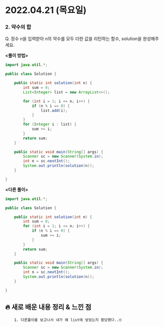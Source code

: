 # 2022.04.21 (목요일)

### **2. 약수의 합**

Q. 정수 n을 입력받아 n의 약수를 모두 더한 값을 리턴하는 함수, solution을 완성해주세요.

**<풀이 방법>**
```java
import java.util.*;

public class Solution {

    public static int solution(int n) {
        int sum = 0;
        List<Integer> list = new ArrayList<>();

        for (int i = 1; i <= n; i++) {
            if (n % i == 0) {
                list.add(i);
            }
        }
        for (Integer i : list) {
            sum += i;
        }
        return sum;
    }

    public static void main(String[] args) {
        Scanner sc = new Scanner(System.in);
        int n = sc.nextInt();
        System.out.println(solution(n));
    }

}

```

**<다른 풀이>**
```java
import java.util.*;

public class Solution {

    public static int solution(int n) {
        int sum = 0;
        for (int i = 1; i <= n; i++) {
            if (n % i == 0) {
                sum += i;
            }
        }
        return sum;
    }

    public static void main(String[] args) {
        Scanner sc = new Scanner(System.in);
        int n = sc.nextInt();
        System.out.println(solution(n));
    }

}
```
##  **🔥 새로 배운 내용 정리 & 느낀 점**

        1. 다른풀이를 보고나서 내가 왜 list에 넣었는지 황당했다..🙄